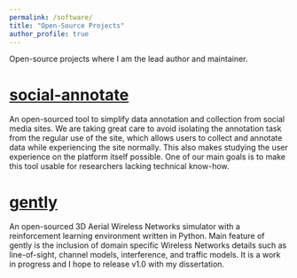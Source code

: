 ```yaml
---
permalink: /software/
title: "Open-Source Projects"
author_profile: true
---
```


Open-source projects where I am the lead author and maintainer. 

# [social-annotate](https://github.com/uluturki/twitter_annotate)
An open-sourced tool to simplify data annotation and collection from social media sites. We are taking great care to avoid isolating the annotation task from the regular use of the site, which allows users to collect and annotate data while experiencing the site normally. This also makes studying the user experience on the platform itself possible. One of our main goals is to make this tool usable for researchers lacking technical know-how.

# [gently](https://github.com/uluturki/gently)
An open-sourced 3D Aerial Wireless Networks simulator with a reinforcement learning environment written in Python. Main feature of gently is the inclusion of domain specific Wireless Networks details such as line-of-sight, channel models, interference, and traffic models. It is a work in progress and I hope to release v1.0 with my dissertation.
